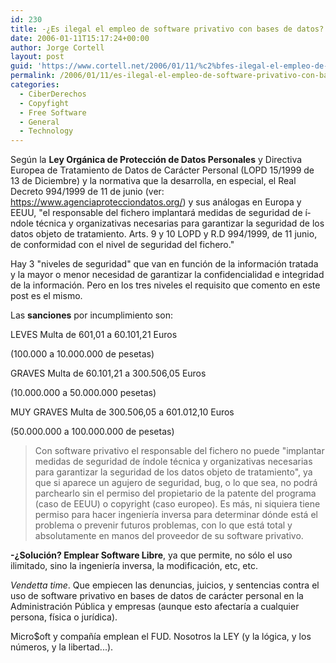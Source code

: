```yaml
---
id: 230
title: -¿Es ilegal el empleo de software privativo con bases de datos?
date: 2006-01-11T15:17:24+00:00
author: Jorge Cortell
layout: post
guid: 'https://www.cortell.net/2006/01/11/%c2%bfes-ilegal-el-empleo-de-software-privativo-con-bases-de-datos/'
permalink: /2006/01/11/es-ilegal-el-empleo-de-software-privativo-con-bases-de-datos/
categories:
  - CiberDerechos
  - Copyfight
  - Free Software
  - General
  - Technology
---
```

Según la **Ley Orgánica de Protección de Datos Personales** y Directiva Europea de Tratamiento de Datos de Carácter Personal (LOPD 15/1999 de 13 de Diciembre) y la normativa que la desarrolla, en especial, el Real Decreto 994/1999 de 11 de junio (ver: https://www.agenciaprotecciondatos.org/) y sus análogas en Europa y EEUU, "el responsable del fichero implantará medidas de seguridad de í­ndole técnica y organizativas necesarias para garantizar la seguridad de los datos objeto de tratamiento. Arts. 9 y 10 LOPD y R.D 994/1999, de 11 junio, de conformidad con el nivel de seguridad del fichero."

Hay 3 "niveles de seguridad" que van en función de la información tratada y la mayor o menor necesidad de garantizar la confidencialidad e integridad de la información. Pero en los tres niveles el requisito que comento en este post es el mismo.

Las **sanciones** por incumplimiento son:
  
LEVES Multa de 601,01 a 60.101,21 Euros
   
(100.000 a 10.000.000 de pesetas)
  
GRAVES Multa de 60.101,21 a 300.506,05 Euros
  
(10.000.000 a 50.000.000 pesetas)
  
MUY GRAVES Multa de 300.506,05 a 601.012,10 Euros
  
(50.000.000 a 100.000.000 de pesetas)

> Con software privativo el responsable del fichero no puede "implantar medidas de seguridad de í­ndole técnica y organizativas necesarias para garantizar la seguridad de los datos objeto de tratamiento", ya que si aparece un agujero de seguridad, bug, o lo que sea, no podrá parchearlo sin el permiso del propietario de la patente del programa (caso de EEUU) o copyright (caso europeo). Es más, ni siquiera tiene permiso para hacer ingenierí­a inversa para determinar dónde está el problema o prevenir futuros problemas, con lo que está total y absolutamente en manos del proveedor de su software privativo.

**-¿Solución? Emplear Software Libre**, ya que permite, no sólo el uso ilimitado, sino la ingenierí­a inversa, la modificación, etc, etc.

_Vendetta time_. Que empiecen las denuncias, juicios, y sentencias contra el uso de software privativo en bases de datos de carácter personal en la Administración Pública y empresas (aunque esto afectarí­a a cualquier persona, fí­sica o jurí­dica).

Micro$oft y compañí­a emplean el FUD. Nosotros la LEY (y la lógica, y los números, y la libertad...).